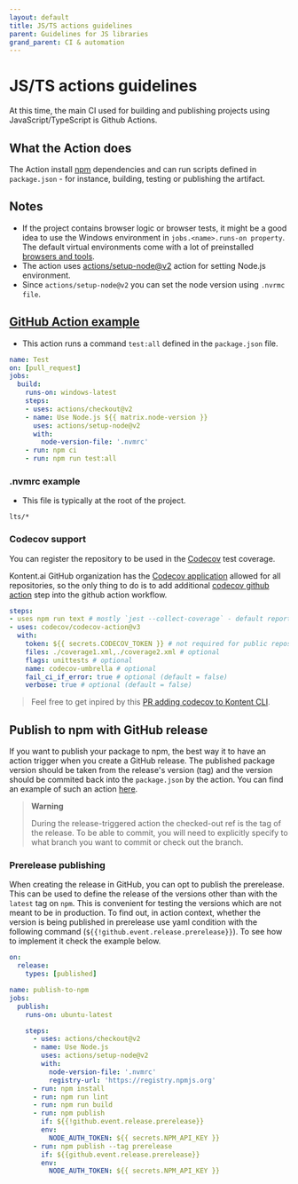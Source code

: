 ```yaml
---
layout: default
title: JS/TS actions guidelines
parent: Guidelines for JS libraries
grand_parent: CI & automation
---
```


# JS/TS actions guidelines

At this time, the main CI used for building and publishing projects using JavaScript/TypeScript is Github Actions.

## What the Action does
The Action install [npm](http://npmjs.com/) dependencies and can run scripts defined in `package.json` - for instance, building, testing or publishing the artifact.

## Notes
- If the project contains browser logic or browser tests,  it might be a good idea to use the Windows environment in `jobs.<name>.runs-on property`. The default virtual environments come with a lot of preinstalled [browsers and tools](https://github.com/actions/virtual-environments/releases).
- The action uses [actions/setup-node@v2](https://github.com/actions/setup-node) action for setting Node.js environment.
- Since `actions/setup-node@v2` you can set the node version using `.nvrmc file`.

## [GitHub Action example](https://github.com/kontent-ai/delivery-sdk-js/blob/master/.github/workflows/test.yml)
- This action runs a command `test:all` defined in the `package.json` file.

```yaml
name: Test
on: [pull_request]
jobs:
  build:
    runs-on: windows-latest
    steps:
    - uses: actions/checkout@v2
    - name: Use Node.js ${{ matrix.node-version }}
      uses: actions/setup-node@v2
      with:
        node-version-file: '.nvmrc'
    - run: npm ci
    - run: npm run test:all
```

### .nvmrc example
- This file is typically at the root of the project.
```
lts/*
```

### Codecov support

You can register the repository to be used in the [Codecov](https://about.codecov.io/) test coverage.

Kontent.ai GitHub organization has the [Codecov application](https://github.com/apps/codecov) allowed for all repositories, so the only thing to do is to add additional [codecov github action](https://github.com/codecov/codecov-action) step into the github action workflow.

```yml
steps:
- uses npm run text # mostly `jest --collect-coverage` - default reporter is compatible with Codecov
- uses: codecov/codecov-action@v3
  with:
    token: ${{ secrets.CODECOV_TOKEN }} # not required for public repos
    files: ./coverage1.xml,./coverage2.xml # optional
    flags: unittests # optional
    name: codecov-umbrella # optional
    fail_ci_if_error: true # optional (default = false)
    verbose: true # optional (default = false)
``` 

> Feel free to get inpired by this [PR adding codecov to Kontent CLI](https://github.com/kontent-ai/cli/pull/46).

## Publish to npm with GitHub release

If you want to publish your package to npm, the best way it to have an action trigger when you create a GitHub release. The published package version should be taken from the release's version (tag) and the version should be commited back into the `package.json` by the action. You can find an example of such an action [here](https://github.com/kontent-ai/react-components/blob/main/.github/workflows/release.yml).

> **Warning**
> 
> During the release-triggered action the checked-out ref is the tag of the release. To be able to commit, you will need to explicitly specify to what branch you want to commit or check out the branch.

### Prerelease publishing

When creating the release in GitHub, you can opt to publish the prerelease. This can be used to define the release of the versions other than with the `latest` tag on `npm`. This is convenient for testing the versions which are not meant to be in production. To find out, in action context, whether the version is being published in prerelease use yaml condition with the following command (`${{!github.event.release.prerelease}}`). To see how to implement it check the example below.

```yaml
on:
  release:
    types: [published]

name: publish-to-npm
jobs:
  publish:
    runs-on: ubuntu-latest

    steps:
      - uses: actions/checkout@v2
      - name: Use Node.js
        uses: actions/setup-node@v2
        with:
          node-version-file: '.nvmrc'
          registry-url: 'https://registry.npmjs.org'
      - run: npm install
      - run: npm run lint
      - run: npm run build
      - run: npm publish 
        if: ${{!github.event.release.prerelease}}
        env:
          NODE_AUTH_TOKEN: ${{ secrets.NPM_API_KEY }}
      - run: npm publish --tag prerelease
        if: ${{github.event.release.prerelease}}
        env:
          NODE_AUTH_TOKEN: ${{ secrets.NPM_API_KEY }}
```
